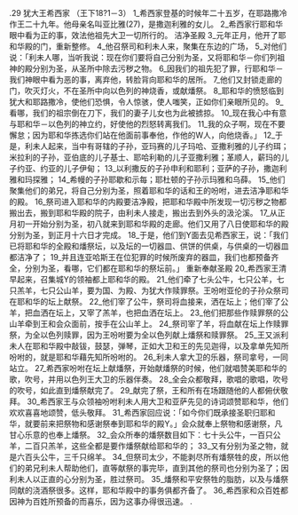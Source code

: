.29 
犹大王希西家 
（王下18?1－3） 
1_希西家登基的时候年二十五岁，在耶路撒冷作王二十九年。他母亲名叫亚比雅(27)，是撒迦利雅的女儿。 2_希西家行耶和华眼中看为正的事，效法他祖先大卫一切所行的。 
洁净圣殿 
3_元年正月，他开了耶和华殿的门，重新整修。 4_他召祭司和利未人来，聚集在东边的广场， 5_对他们说：「利未人哪，当听我说：现在你们要将自己分别为圣，又将耶和华－你们列祖神的殿分别为圣，从圣所中除去污秽之物。 6_因我们的祖先犯了罪，行耶和华－我们神眼中看为恶的事，离弃他，转脸背向耶和华的居所。 7_他们又封锁走廊的门，吹灭灯火，不在圣所中向以色列的神烧香，或献燔祭。 8_耶和华的愤怒临到犹大和耶路撒冷，使他们恐惧，令人惊骇，使人嗤笑，正如你们亲眼所见的。 9_看哪，我们的祖宗倒在刀下，我们的妻子儿女也为此被掳掠。 10_现在我心中有意与耶和华－以色列的神立约，好使他的烈怒转离我们。 11_我的众子啊，现在不要懈怠；因为耶和华拣选你们站在他面前事奉他，作他的W人，向他烧香。」 
12_于是，利未人起来，当中有哥辖的子孙，亚玛赛的儿子玛哈、亚撒利雅的儿子约珥；米拉利的子孙，亚伯底的儿子基士、耶哈利勒的儿子亚撒利雅；革顺人，薪玛的儿子约亚、约亚的儿子伊甸； 13_以利撒反的子孙申利和耶利；亚萨的子孙，撒迦利雅和玛探雅； 14_希幔的子孙耶歇和示每；耶杜顿的子孙示玛雅和乌薛。 15_他们聚集他们的弟兄，将自己分别为圣，照着耶和华的话和王的吩咐，进去洁净耶和华的殿。 16_祭司进入耶和华的内殿要洁净殿，把耶和华殿中所发现一切污秽之物都搬出去，搬到耶和华殿的院子，由利未人接走，搬出去到外头的汲沦溪。 17_从正月初一开始分别为圣，初八就来到耶和华殿的走廊。他们又用了八日使耶和华的殿分别为圣，到正月十六日才完成。 18_于是，他们到Y面去见希西家王，说：「我们已将耶和华的全殿和燔祭坛，以及坛的一切器皿、供饼的供桌，与供桌的一切器皿都洁净了； 19_并且连亚哈斯王在位犯罪的时候所废弃的器皿，我们也都预备齐全，分别为圣，看哪，它们都在耶和华的祭坛前。」 
重新奉献圣殿 
20_希西家王清早起来，召集城Y的领袖都上耶和华的殿。 21_他们牵了七头公牛，七只公羊，七只羔羊，七只公山羊，要为国、为殿、为犹大作赎罪祭。王吩咐亚伦的子孙众祭司在耶和华的坛上献祭。 22_他们宰了公牛，祭司将血接来，洒在坛上；他们宰了公羊，把血洒在坛上，又宰了羔羊，也把血洒在坛上。 23_他们把那些作赎罪祭的公山羊牵到王和会众面前，按手在公山羊上。 24_祭司宰了羊，将血献在坛上作赎罪祭，为全以色列赎罪，因为王吩咐要为全以色列献上燔祭和赎罪祭。 
25_王又派利未人在耶和华殿中敲钹，鼓瑟，弹琴，正如大卫和王的先见迦得，以及拿单先知所吩咐的，就是耶和华藉先知所吩咐的。 26_利未人拿大卫的乐器，祭司拿号，一同站立。 27_希西家吩咐在坛上献燔祭，开始献燔祭的时候，他们就唱赞美耶和华的歌，吹号，并用以色列王大卫的乐器伴奏。 28_全会众都敬拜，歌唱的歌唱，吹号的吹号，如此直到燔祭献完了。 29_献完了祭，王和所有在场跟随他的人都俯伏敬拜。 30_希西家王与众领袖吩咐利未人用大卫和亚萨先见的诗词颂赞耶和华，他们欢欢喜喜地颂赞，低头敬拜。 
31_希西家回应说：「如今你们既承接圣职归耶和华，就要前来把祭物和感谢祭奉到耶和华的殿Y。」会众就奉上祭物和感谢祭，凡甘心乐意的也奉上燔祭。 32_会众所奉的燔祭数目如下：七十头公牛，一百只公羊，二百只羔羊，这些全都是要作燔祭献给耶和华的； 33_又有分别为圣之物，就是六百头公牛，三千只绵羊。 34_但祭司太少，不能剥尽所有燔祭牲的皮，所以他们的弟兄利未人帮助他们，直等献祭的事完毕，直到其他的祭司也分别为圣了；因利未人以正直的心分别为圣，胜过祭司。 35_燔祭和平安祭牲的脂肪，以及与燔祭同献的浇酒祭很多。这样，耶和华殿中的事务俱都齐备了。 36_希西家和众百姓都因神为百姓所预备的而喜乐，因为这事办得很迅速。 
 .